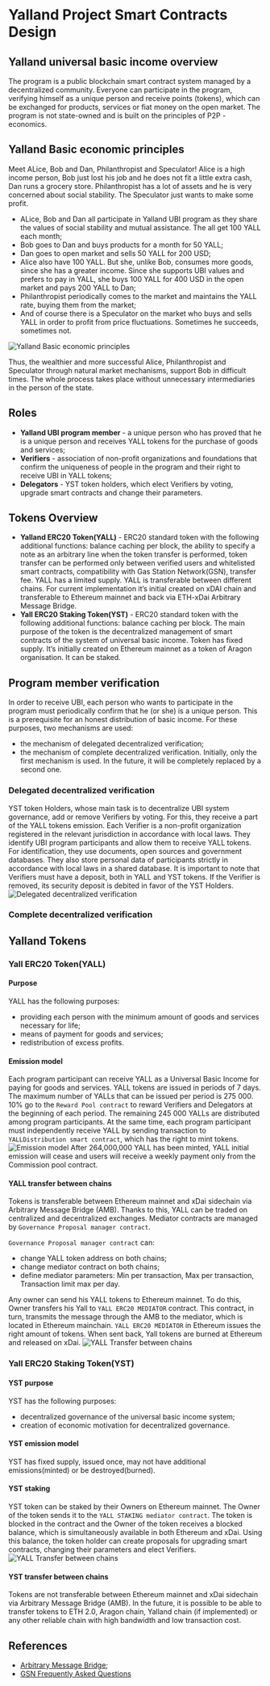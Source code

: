 # Yalland Project Smart Contracts Design
## Yalland universal basic income overview
The program is a public blockchain smart contract system managed by a decentralized community. Everyone can participate in the program, verifying himself as a unique person and receive points (tokens), which can be exchanged for products, services or fiat money on the open market.
The program is not state-owned and is built on the principles of P2P - economics.
## Yalland Basic economic principles
Meet ALice, Bob and Dan, Philanthropist and Speculator! Alice is a high income person, Bob just lost his job and he does not fit a little extra cash, Dan runs a grocery store. Philanthropist has a lot of assets and he is very concerned about social stability. The Speculator just wants to make some profit.
- ALice, Bob and Dan all participate in Yalland UBI program as they share the values of social stability and mutual assistance. The all get 100 YALL each month;
- Bob goes to Dan and buys products for a month for 50 YALL;
- Dan goes to open market and sells 50 YALL for 200 USD;
- Alice also have 100 YALL. But she, unlike Bob, consumes more goods, since she has a greater income. Since she supports UBI values and prefers to pay in YALL, she buys 100 YALL for 400 USD in the open market and pays 200 YALL to Dan;
- Philanthropist periodically comes to the market and maintains the YALL rate, buying them from the market;
- And of course there is a Speculator on the market who buys and sells YALL in order to profit from price fluctuations. Sometimes he succeeds, sometimes not.

![Yalland Basic economic principles](https://github.com/yalland-ubi/yalland-docs/blob/npopeka-patch-2/images/yalland-4.png)

Thus, the wealthier and more successful Alice, Philanthropist and Speculator through natural market mechanisms, support Bob in difficult times. The whole process takes place without unnecessary intermediaries in the person of the state.
## Roles
- **Yalland UBI program member** - a unique person who has proved that he is a unique person and receives YALL tokens for the purchase of goods and services;
- **Verifiers** - association of non-profit organizations and foundations that confirm the uniqueness of people in the program and their right to receive UBI in YALL tokens;
- **Delegators** -  YST token holders, which elect Verifiers by voting, upgrade smart contracts and change their parameters.

## Tokens Overview
- **Yalland ERC20 Token(YALL)** - ERC20 standard token with the following additional functions: balance caching per block, the ability to specify a note as an arbitrary line when the token transfer is performed, token transfer can be performed only between verified users and whitelisted smart contracts, compatibility with Gas Station Network(GSN), 
transfer fee. YALL has a limited supply. YALL is transferable between  different chains. For current implementation it’s initial created on xDAI chain and transferable to Ethereum mainnet and back via ETH-xDai Arbitrary Message Bridge.   
- **Yall ERC20 Staking Token(YST)** - ERC20 standard token with the following additional functions: balance caching per block. The main purpose of the token is the decentralized management of smart contracts of the system of universal basic income. Token has fixed supply. It’s initially created on Ethereum mainnet as a token of Aragon organisation. It can be staked.
## Program member verification
In order to receive UBI, each person who wants to participate in the program must periodically confirm that he (or she) is a unique person. This is a prerequisite for an honest distribution of basic income. For these purposes, two mechanisms are used:
- the mechanism of delegated decentralized verification;
- the mechanism of complete decentralized verification.
Initially, only the first mechanism is used. 
In the future, it will be completely replaced by a second one.
### Delegated decentralized verification
YST token Holders, whose main task is to decentralize UBI system governance, add or remove Verifiers by voting. For this, they receive a part of the YALL tokens emission.
Each Verifier is a non-profit organization registered in the relevant jurisdiction in accordance with local laws. They identify UBI program participants and allow them to receive YALL tokens. For identification, they use documents, open sources and government databases. They also store personal data of participants strictly in accordance with local laws in a shared database. It is important to note that Verifiers must have a deposit, both in YALL and YST tokens. If the Verifier is removed, its security deposit is debited in favor of the YST Holders.
![Delegated decentralized verification](https://github.com/yalland-ubi/yalland-docs/blob/npopeka-patch-2/images/yalland-5.png)
### Complete decentralized verification
## Yalland Tokens
### Yall ERC20 Token(YALL)
#### Purpose
YALL has the following purposes:
- providing each person with the minimum amount of goods and services necessary for life;
- means of payment for goods and services;
- redistribution of excess profits. 
#### Emission model
Each program participant can receive YALL as a Universal Basic Income for paying for goods and services. YALL tokens are issued in periods of 7 days. The maximum number of YALLs that can be issued per period is 275 000. 10% go to the `Reward Pool contract` to reward Verifiers and Delegators at the beginning of each period. The remaining 245 000 YALLs are distributed among program participants. At the same time, each program participant must independently receive YALL by sending transaction to `YALLDistribution smart contract`, which has the right to mint tokens.
![Emission model](https://github.com/yalland-ubi/yalland-docs/blob/npopeka-patch-2/images/yalland-3.png)
After 264,000,000 YALL has been minted, YALL initial emission will cease and users will receive a weekly payment only from the Commission pool contract.
#### YALL transfer between chains
Tokens is transferable between Ethereum mainnet and xDai sidechain via Arbitrary Message Bridge (AMB). Thanks to this, YALL can be traded on centralized and decentralized exchanges. Mediator contracts are managed by `Governance Proposal manager contract`.

`Governance Proposal manager contract` can:
- change YALL token address on both chains;
- change mediator contract on both chains;
- define mediator parameters: Min per transaction, Max per transaction, Transaction limit max per day.

Any owner can send his YALL tokens to Ethereum mainnet. To do this, Owner transfers his Yall to `YALL ERC20 MEDIATOR` contract. This contract, in turn, transmits the message through the AMB to the mediator, which is located in Ethereum mainchain. `YALL ERC20 MEDIATOR` in Ethereum issues the right amount of tokens. When sent back, Yall tokens are burned at Ethereum and released on xDai.
![YALL Transfer between chains](https://github.com/yalland-ubi/yalland-docs/blob/npopeka-patch-2/images/yalland-1.png)
### Yall ERC20 Staking Token(YST)
#### YST purpose
YST has the following purposes:
- decentralized governance of the universal basic income system;
- creation of economic motivation for decentralized governance.
#### YST emission model
YST has fixed supply, issued once, may not have additional emissions(minted) or be destroyed(burned).
#### YST staking 
YST token can be staked by their Owners on Ethereum mainnet. The Owner of the token sends it to the `YALL STAKING mediator contract`. The token is blocked in the contract and the Owner of the token receives a blocked balance, which is simultaneously available in both Ethereum and xDai. 
Using this balance, the token holder can create proposals for upgrading smart contracts, changing their parameters and elect Verifiers.
![YALL Transfer between chains](https://github.com/yalland-ubi/yalland-docs/blob/npopeka-patch-2/images/yalland-2.png)
#### YST transfer between chains
Tokens are not transferable between Ethereum mainnet and xDai sidechain via Arbitrary Message Bridge (AMB). In the future, it is possible to be able to transfer tokens to ETH 2.0, Aragon chain, Yalland chain (if implemented) or any other reliable chain with high bandwidth and low transaction cost. 
## References
- [Arbitrary Message Bridge](https://docs.tokenbridge.net/amb-bridge/about-amb-bridge);
- [GSN Frequently Asked Questions](https://docs.openzeppelin.com/gsn-provider/0.1/gsn-faq#how_does_it_work)

